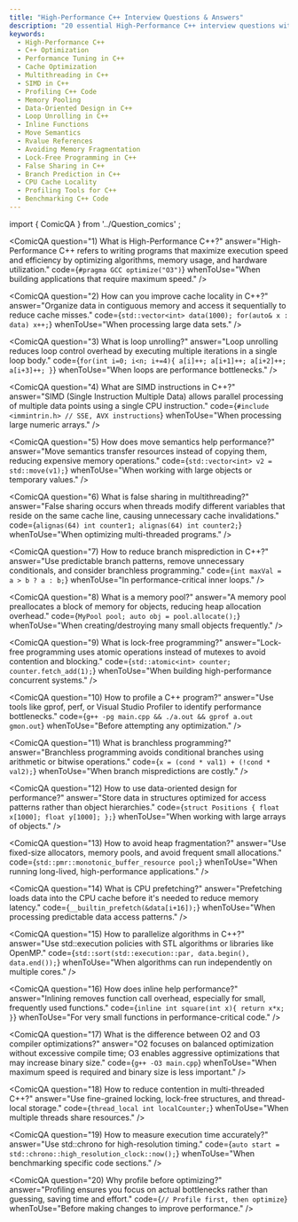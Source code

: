 ```yaml
---
title: "High-Performance C++ Interview Questions & Answers"
description: "20 essential High-Performance C++ interview questions with answers, covering optimization techniques, cache usage, parallelism, and profiling."
keywords:
  - High-Performance C++
  - C++ Optimization
  - Performance Tuning in C++
  - Cache Optimization
  - Multithreading in C++
  - SIMD in C++
  - Profiling C++ Code
  - Memory Pooling
  - Data-Oriented Design in C++
  - Loop Unrolling in C++
  - Inline Functions
  - Move Semantics
  - Rvalue References
  - Avoiding Memory Fragmentation
  - Lock-Free Programming in C++
  - False Sharing in C++
  - Branch Prediction in C++
  - CPU Cache Locality
  - Profiling Tools for C++
  - Benchmarking C++ Code
---
```

import { ComicQA } from '../Question_comics' ;

<ComicQA
  question="1) What is High-Performance C++?"
  answer="High-Performance C++ refers to writing programs that maximize execution speed and efficiency by optimizing algorithms, memory usage, and hardware utilization."
  code={`#pragma GCC optimize("O3")`}
  whenToUse="When building applications that require maximum speed."
/>

<ComicQA
  question="2) How can you improve cache locality in C++?"
  answer="Organize data in contiguous memory and access it sequentially to reduce cache misses."
  code={`std::vector<int> data(1000); for(auto& x : data) x++;`}
  whenToUse="When processing large data sets."
/>

<ComicQA
  question="3) What is loop unrolling?"
  answer="Loop unrolling reduces loop control overhead by executing multiple iterations in a single loop body."
  code={`for(int i=0; i<n; i+=4){ a[i]++; a[i+1]++; a[i+2]++; a[i+3]++; }`}
  whenToUse="When loops are performance bottlenecks."
/>

<ComicQA
  question="4) What are SIMD instructions in C++?"
  answer="SIMD (Single Instruction Multiple Data) allows parallel processing of multiple data points using a single CPU instruction."
  code={`#include <immintrin.h> // SSE, AVX instructions`}
  whenToUse="When processing large numeric arrays."
/>

<ComicQA
  question="5) How does move semantics help performance?"
  answer="Move semantics transfer resources instead of copying them, reducing expensive memory operations."
  code={`std::vector<int> v2 = std::move(v1);`}
  whenToUse="When working with large objects or temporary values."
/>

<ComicQA
  question="6) What is false sharing in multithreading?"
  answer="False sharing occurs when threads modify different variables that reside on the same cache line, causing unnecessary cache invalidations."
  code={`alignas(64) int counter1; alignas(64) int counter2;`}
  whenToUse="When optimizing multi-threaded programs."
/>

<ComicQA
  question="7) How to reduce branch misprediction in C++?"
  answer="Use predictable branch patterns, remove unnecessary conditionals, and consider branchless programming."
  code={`int maxVal = a > b ? a : b;`}
  whenToUse="In performance-critical inner loops."
/>

<ComicQA
  question="8) What is a memory pool?"
  answer="A memory pool preallocates a block of memory for objects, reducing heap allocation overhead."
  code={`MyPool pool; auto obj = pool.allocate();`}
  whenToUse="When creating/destroying many small objects frequently."
/>

<ComicQA
  question="9) What is lock-free programming?"
  answer="Lock-free programming uses atomic operations instead of mutexes to avoid contention and blocking."
  code={`std::atomic<int> counter; counter.fetch_add(1);`}
  whenToUse="When building high-performance concurrent systems."
/>

<ComicQA
  question="10) How to profile a C++ program?"
  answer="Use tools like gprof, perf, or Visual Studio Profiler to identify performance bottlenecks."
  code={`g++ -pg main.cpp && ./a.out && gprof a.out gmon.out`}
  whenToUse="Before attempting any optimization."
/>

<ComicQA
  question="11) What is branchless programming?"
  answer="Branchless programming avoids conditional branches using arithmetic or bitwise operations."
  code={`x = (cond * val1) + (!cond * val2);`}
  whenToUse="When branch mispredictions are costly."
/>

<ComicQA
  question="12) How to use data-oriented design for performance?"
  answer="Store data in structures optimized for access patterns rather than object hierarchies."
  code={`struct Positions { float x[1000]; float y[1000]; };`}
  whenToUse="When working with large arrays of objects."
/>

<ComicQA
  question="13) How to avoid heap fragmentation?"
  answer="Use fixed-size allocators, memory pools, and avoid frequent small allocations."
  code={`std::pmr::monotonic_buffer_resource pool;`}
  whenToUse="When running long-lived, high-performance applications."
/>

<ComicQA
  question="14) What is CPU prefetching?"
  answer="Prefetching loads data into the CPU cache before it's needed to reduce memory latency."
  code={`__builtin_prefetch(&data[i+16]);`}
  whenToUse="When processing predictable data access patterns."
/>

<ComicQA
  question="15) How to parallelize algorithms in C++?"
  answer="Use std::execution policies with STL algorithms or libraries like OpenMP."
  code={`std::sort(std::execution::par, data.begin(), data.end());`}
  whenToUse="When algorithms can run independently on multiple cores."
/>

<ComicQA
  question="16) How does inline help performance?"
  answer="Inlining removes function call overhead, especially for small, frequently used functions."
  code={`inline int square(int x){ return x*x; }`}
  whenToUse="For very small functions in performance-critical code."
/>

<ComicQA
  question="17) What is the difference between O2 and O3 compiler optimizations?"
  answer="O2 focuses on balanced optimization without excessive compile time; O3 enables aggressive optimizations that may increase binary size."
  code={`g++ -O3 main.cpp`}
  whenToUse="When maximum speed is required and binary size is less important."
/>

<ComicQA
  question="18) How to reduce contention in multi-threaded C++?"
  answer="Use fine-grained locking, lock-free structures, and thread-local storage."
  code={`thread_local int localCounter;`}
  whenToUse="When multiple threads share resources."
/>

<ComicQA
  question="19) How to measure execution time accurately?"
  answer="Use std::chrono for high-resolution timing."
  code={`auto start = std::chrono::high_resolution_clock::now();`}
  whenToUse="When benchmarking specific code sections."
/>

<ComicQA
  question="20) Why profile before optimizing?"
  answer="Profiling ensures you focus on actual bottlenecks rather than guessing, saving time and effort."
  code={`// Profile first, then optimize`}
  whenToUse="Before making changes to improve performance."
/>
